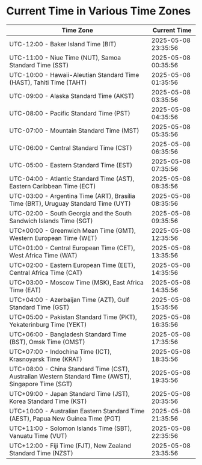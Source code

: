 # Current Time in Various Time Zones

| Time Zone | Current Time |
|-----------|--------------|
| UTC-12:00 - Baker Island Time (BIT) | 2025-05-08 23:35:56 |
| UTC-11:00 - Niue Time (NUT), Samoa Standard Time (SST) | 2025-05-08 00:35:56 |
| UTC-10:00 - Hawaii-Aleutian Standard Time (HAST), Tahiti Time (TAHT) | 2025-05-08 01:35:56 |
| UTC-09:00 - Alaska Standard Time (AKST) | 2025-05-08 03:35:56 |
| UTC-08:00 - Pacific Standard Time (PST) | 2025-05-08 04:35:56 |
| UTC-07:00 - Mountain Standard Time (MST) | 2025-05-08 05:35:56 |
| UTC-06:00 - Central Standard Time (CST) | 2025-05-08 06:35:56 |
| UTC-05:00 - Eastern Standard Time (EST) | 2025-05-08 07:35:56 |
| UTC-04:00 - Atlantic Standard Time (AST), Eastern Caribbean Time (ECT) | 2025-05-08 08:35:56 |
| UTC-03:00 - Argentina Time (ART), Brasília Time (BRT), Uruguay Standard Time (UYT) | 2025-05-08 08:35:56 |
| UTC-02:00 - South Georgia and the South Sandwich Islands Time (SGT) | 2025-05-08 09:35:56 |
| UTC±00:00 - Greenwich Mean Time (GMT), Western European Time (WET) | 2025-05-08 12:35:56 |
| UTC+01:00 - Central European Time (CET), West Africa Time (WAT) | 2025-05-08 13:35:56 |
| UTC+02:00 - Eastern European Time (EET), Central Africa Time (CAT) | 2025-05-08 14:35:56 |
| UTC+03:00 - Moscow Time (MSK), East Africa Time (EAT) | 2025-05-08 14:35:56 |
| UTC+04:00 - Azerbaijan Time (AZT), Gulf Standard Time (GST) | 2025-05-08 15:35:56 |
| UTC+05:00 - Pakistan Standard Time (PKT), Yekaterinburg Time (YEKT) | 2025-05-08 16:35:56 |
| UTC+06:00 - Bangladesh Standard Time (BST), Omsk Time (OMST) | 2025-05-08 17:35:56 |
| UTC+07:00 - Indochina Time (ICT), Krasnoyarsk Time (KRAT) | 2025-05-08 18:35:56 |
| UTC+08:00 - China Standard Time (CST), Australian Western Standard Time (AWST), Singapore Time (SGT) | 2025-05-08 19:35:56 |
| UTC+09:00 - Japan Standard Time (JST), Korea Standard Time (KST) | 2025-05-08 20:35:56 |
| UTC+10:00 - Australian Eastern Standard Time (AEST), Papua New Guinea Time (PGT) | 2025-05-08 21:35:56 |
| UTC+11:00 - Solomon Islands Time (SBT), Vanuatu Time (VUT) | 2025-05-08 22:35:56 |
| UTC+12:00 - Fiji Time (FJT), New Zealand Standard Time (NZST) | 2025-05-08 23:35:56 |
